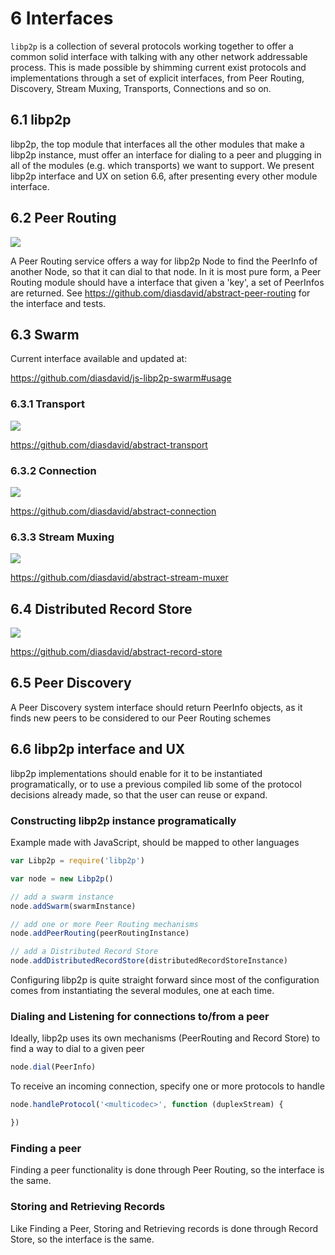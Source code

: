 6 Interfaces
============

`libp2p` is a collection of several protocols working together to offer a common solid interface with talking with any other network addressable process. This is made possible by shimming current exist protocols and implementations through a set of explicit interfaces, from Peer Routing, Discovery, Stream Muxing, Transports, Connections and so on.

## 6.1 libp2p

libp2p, the top module that interfaces all the other modules that make a libp2p instance, must offer an interface for dialing to a peer and plugging in all of the modules (e.g. which transports) we want to support. We present libp2p interface and UX on setion 6.6, after presenting every other module interface.

## 6.2 Peer Routing

![](https://raw.githubusercontent.com/diasdavid/abstract-peer-routing/master/img/badge.png)

A Peer Routing service offers a way for libp2p Node to find the PeerInfo of another Node, so that it can dial to that node. In it is most pure form, a Peer Routing module should have a interface that given a 'key', a set of PeerInfos are returned.
See https://github.com/diasdavid/abstract-peer-routing for the interface and tests.

## 6.3 Swarm

Current interface available and updated at:

https://github.com/diasdavid/js-libp2p-swarm#usage

### 6.3.1 Transport

![](https://raw.githubusercontent.com/diasdavid/abstract-transport/master/img/badge.png)

https://github.com/diasdavid/abstract-transport

### 6.3.2 Connection

![](https://raw.githubusercontent.com/diasdavid/abstract-connection/master/img/badge.png)

https://github.com/diasdavid/abstract-connection

### 6.3.3 Stream Muxing

![](https://github.com/diasdavid/abstract-stream-muxer/raw/master/img/badge.png)

https://github.com/diasdavid/abstract-stream-muxer

## 6.4 Distributed Record Store

![](https://raw.githubusercontent.com/diasdavid/abstract-record-store/master/img/badge.png)

https://github.com/diasdavid/abstract-record-store


## 6.5 Peer Discovery

A Peer Discovery system interface should return PeerInfo objects, as it finds new peers to be considered to our Peer Routing schemes

## 6.6 libp2p interface and UX

libp2p implementations should enable for it to be instantiated programatically, or to use a previous compiled lib some of the protocol decisions already made, so that the user can reuse or expand.

### Constructing libp2p instance programatically

Example made with JavaScript, should be mapped to other languages

```JavaScript
var Libp2p = require('libp2p')

var node = new Libp2p()

// add a swarm instance
node.addSwarm(swarmInstance)

// add one or more Peer Routing mechanisms
node.addPeerRouting(peerRoutingInstance)

// add a Distributed Record Store
node.addDistributedRecordStore(distributedRecordStoreInstance)
```

Configuring libp2p is quite straight forward since most of the configuration comes from instantiating the several modules, one at each time.

### Dialing and Listening for connections to/from a peer

Ideally, libp2p uses its own mechanisms (PeerRouting and Record Store) to find a way to dial to a given peer

```JavaScript
node.dial(PeerInfo)
```

To receive an incoming connection, specify one or more protocols to handle

```JavaScript
node.handleProtocol('<multicodec>', function (duplexStream) {

})
```

### Finding a peer

Finding a peer functionality is done through Peer Routing, so the interface is the same.

### Storing and Retrieving Records

Like Finding a Peer, Storing and Retrieving records is done through Record Store, so the interface is the same.
